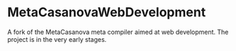 # MetaCasanovaWebDevelopment
A fork of the MetaCasanova meta compiler aimed at web development. The project is in the very early stages.
